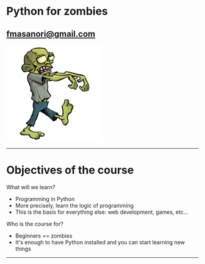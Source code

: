 # Python for zombies

## fmasanori@gmail.com

<img src="../img/bald_green_zombie.jpg" width="50%">

---

# Objectives of the course

What will we learn?

 - Programming in Python
 - More precisely, learn the logic of programming
 - This is the basis for everything else: web development, games, etc...
 
Who is the course for?

 - Beginners == zombies
 - It's enough to have Python installed and you can start learning new things

---
